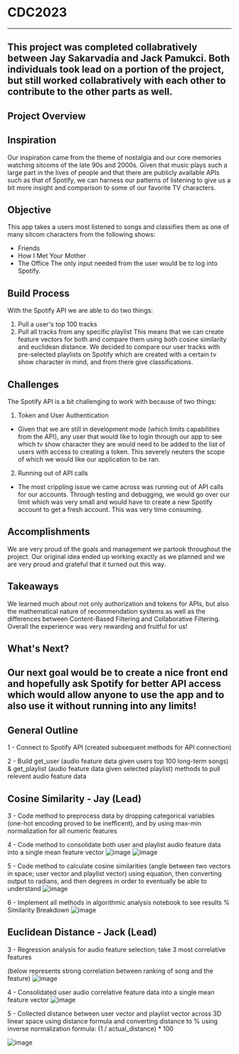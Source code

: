 # CDC2023
----------
This project was completed collabratively between Jay Sakarvadia and Jack Pamukci. Both individuals took lead on a portion of the project, but still worked collabratively with each other to contribute to the other parts as well.
----------------
Project Overview
----------------
## Inspiration
Our inspiration came from the theme of nostalgia and our core memories watching sitcoms of the late 90s and 2000s. Given that music plays such a large part in the lives of people and that there are publicly available APIs such as that of Spotify, we can harness our patterns of listening to give us a bit more insight and comparison to some of our favorite TV characters.
## Objective
This app takes a users most listened to songs and classifies them as one of many sitcom characters from the following shows:
- Friends
- How I Met Your Mother
- The Office
The only input needed from the user would be to log into Spotify.
## Build Process
With the Spotify API we are able to do two things:
1. Pull a user's top 100 tracks
2. Pull all tracks from any specific playlist 
This means that we can create feature vectors for both and compare them using both cosine similarity and euclidean distance. We decided to compare our user tracks with pre-selected playlists on Spotify which are created with a certain tv show character in mind, and from there give classifications.
## Challenges
The Spotify API is a bit challenging to work with because of two things:
1. Token and User Authentication
- Given that we are still in development mode (which limits capabilities from the API), any user that would like to login through our app to see which tv show character they are would need to be added to the list of users with access to creating a token. This severely neuters the scope of which we would like our application to be ran.
2. Running out of API calls
- The most crippling issue we came across was running out of API calls for our accounts. Through testing and debugging, we would go over our limit which was very small and would have to create a new Spotify account to get a fresh account. This was very time consuming. 
## Accomplishments
We are very proud of the goals and management we partook throughout the project. Our original idea ended up working exactly as we planned and we are very proud and grateful that it turned out this way.
## Takeaways
We learned much about not only authorization and tokens for APIs, but also the mathematical nature of recommendation systems as well as the differences between Content-Based Filtering and Collaborative Filtering. Overall the experience was very rewarding and fruitful for us!
## What's Next?
Our next goal would be to create a nice front end and hopefully ask Spotify for better API access which would allow anyone to use the app and to also use it without running into any limits!
----------------
General Outline
---------------
1 - Connect to Spotify API (created subsequent methods for API connection)

2 - Build get_user (audio feature data given users top 100 long-term songs) & get_playlist (audio feature data given selected playlist) methods to pull relevent audio feature data

Cosine Similarity - Jay (Lead)
------------------
3 - Code method to preprocess data by dropping categorical variables (one-hot encoding proved to be inefficent), and by using max-min normalization for all numeric features

4 - Code method to consolidate both user and playlist audio feature data into a single mean feature vector
![image](https://github.com/JaySakarvadia/CDC2023/assets/107783145/14bdcda4-d622-4dee-a167-9325d02839bf)
![image](https://github.com/JaySakarvadia/CDC2023/assets/107783145/e85b0cc1-cf83-434f-ac62-1f635e4f94d2)

5 - Code method to calculate cosine similarities (angle between two vectors in space; user vector and playlist vector)
using equation, then converting output to radians, and then degrees in order to eventually be able to understand
![image](https://github.com/JaySakarvadia/CDC2023/assets/107783145/285f7a01-f816-46dd-b03c-115664d014a6)



6 - Implement all methods in algorithmic analysis notebook to see results
% Similarity Breakdown
![image](https://github.com/JaySakarvadia/CDC2023/assets/107783145/c0e91244-5e89-49ad-8ad9-b17d31ccbb30)




Euclidean Distance - Jack (Lead)
------------------
3 - Regression analysis for audio feature selection; take 3 most correlative features 


(below represents strong correlation between ranking of song and the feature)
![image](https://github.com/JaySakarvadia/CDC2023/assets/111033138/180a8230-a7ab-4846-8998-efc4a7a35746)


4 - Consolidated user audio correlative feature data into a single mean feature vector
![image](https://github.com/JaySakarvadia/CDC2023/assets/111033138/6ec7c9ae-59a5-4309-85e3-c3b274cf03d5)


5 - Collected distance between user vector and playlist vector across 3D linear space using distance formula and converting distance to % using inverse normalization formula: (1  / actual_distance) * 100

![image](https://github.com/JaySakarvadia/CDC2023/assets/111033138/bc36047d-9074-4619-a605-90ae0f61b60f)

